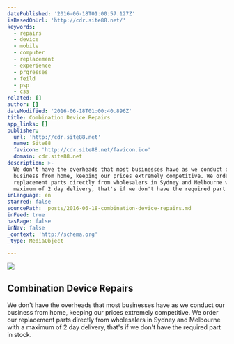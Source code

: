```yaml
---
datePublished: '2016-06-18T01:00:57.127Z'
isBasedOnUrl: 'http://cdr.site88.net/'
keywords:
  - repairs
  - device
  - mobile
  - computer
  - replacement
  - experience
  - prgresses
  - feild
  - psp
  - css
related: []
author: []
dateModified: '2016-06-18T01:00:40.896Z'
title: Combination Device Repairs
app_links: []
publisher:
  url: 'http://cdr.site88.net'
  name: Site88
  favicon: 'http://cdr.site88.net/favicon.ico'
  domain: cdr.site88.net
description: >-
  We don't have the overheads that most businesses have as we conduct our
  business from home, keeping our prices extremely competitive. We order our
  replacement parts directly from wholesalers in Sydney and Melbourne with a
  maximum of 2 day delivery, that's if we don't have the required part in stock.
inLanguage: en
starred: false
sourcePath: _posts/2016-06-18-combination-device-repairs.md
inFeed: true
hasPage: false
inNav: false
_context: 'http://schema.org'
_type: MediaObject

---
```

<article style=""><img src="https://imgflo.herokuapp.com/graph/vahj1ThiexotieMo/1dd9b1dc931496aed323cbe5bb74bba2/noop.png?input=http%3A%2F%2Fcdr.site88.net%2Fimages%2FlogoMod.png" /><h1>Combination Device Repairs</h1><p>We don't have the overheads that most businesses have as we conduct our business from home, keeping our prices extremely competitive. We order our replacement parts directly from wholesalers in Sydney and Melbourne with a maximum of 2 day delivery, that's if we don't have the required part in stock.</p></article>